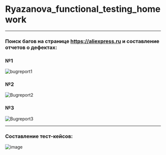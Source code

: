 # Ryazanova_functional_testing_homework
***
### Поиск багов на странице https://aliexpress.ru и составление отчетов о дефектах:

### №1

![bugreport1](https://github.com/YuliaRYN/Ryazanova_functional_testing_homework/assets/143518609/8c8c2b61-30fd-4a0f-a929-5f7d8f81539a)

### №2

![Bugreport2](https://github.com/YuliaRYN/Ryazanova_functional_testing_homework/assets/143518609/6f3e5542-ead3-4218-b851-2b484ad75fbc)

### №3
![Bugreport3](https://github.com/YuliaRYN/Ryazanova_functional_testing_homework/assets/143518609/037cdc8e-fb69-437f-8cf9-50c1430f9a3e)

------------------------------------------------------
### Составление тест-кейсов:

![image](https://github.com/YuliaRYN/Ryazanova_functional_testing_homework/assets/143518609/2aefea73-8aa6-43ae-a355-61759453e976)
